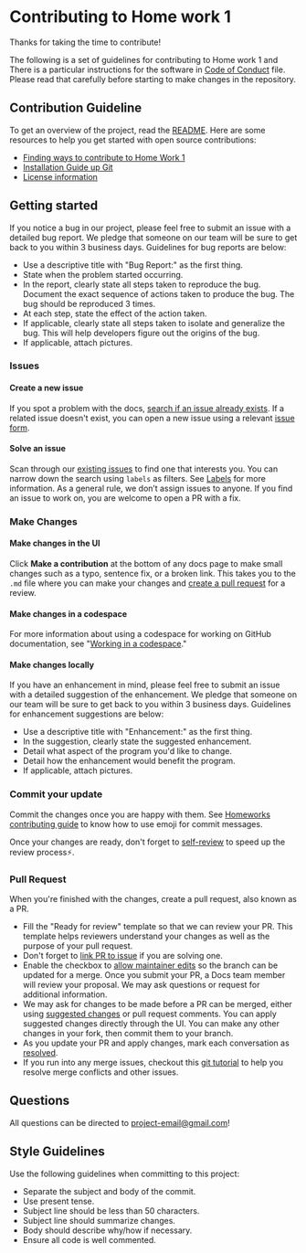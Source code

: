 # Contributing to Home work 1

Thanks for taking the time to contribute!

The following is a set of guidelines for contributing to Home work 1 and There is a particular instructions for the software in [Code of Conduct](/CODE_OF_CONDUCT.md) file. Please read that carefully before starting to make changes in the repository.

## Contribution Guideline

To get an overview of the project, read the [README](/README.md). Here are some resources to help you get started with open source contributions:

- [Finding ways to contribute to Home Work 1](/README.md)
- [Installation Guide up Git](/INSTALL.md)
- [License information](/LICENSE.md)


## Getting started

If you notice a bug in our project, please feel free to submit an issue with a detailed bug report. We pledge that someone on our team will be sure to get back to you within 3 business days. Guidelines for bug reports are below: 
  * Use a descriptive title with "Bug Report:" as the first thing. 
  * State when the problem started occurring. 
  * In the report, clearly state all steps taken to reproduce the bug. Document the exact sequence of actions taken to produce the bug. The bug should be reproduced 3 times. 
  * At each step, state the effect of the action taken.  
  * If applicable, clearly state all steps taken to isolate and generalize the bug. This will help developers figure out the origins of the bug. 
  * If applicable, attach pictures. 


### Issues

#### Create a new issue

If you spot a problem with the docs, [search if an issue already exists](https://kissflow.com/project/project-management-challenges/). If a related issue doesn't exist, you can open a new issue using a relevant [issue form](https://kissflow.com/project/project-management-challenges/). 

#### Solve an issue

Scan through our [existing issues](https://kissflow.com/project/project-management-challenges/) to find one that interests you. You can narrow down the search using `labels` as filters. See [Labels](/contributing/how-to-use-labels.md) for more information. As a general rule, we don’t assign issues to anyone. If you find an issue to work on, you are welcome to open a PR with a fix.

### Make Changes

#### Make changes in the UI

Click **Make a contribution** at the bottom of any docs page to make small changes such as a typo, sentence fix, or a broken link. This takes you to the `.md` file where you can make your changes and [create a pull request](#pull-request) for a review. 


#### Make changes in a codespace

For more information about using a codespace for working on GitHub documentation, see "[Working in a codespace](https://github.com/github/docs/blob/main/contributing/codespace.md)."

#### Make changes locally

If you have an enhancement in mind, please feel free to submit an issue with a detailed suggestion of the enhancement. We pledge that someone on our team will be sure to get back to you within 3 business days. Guidelines for enhancement suggestions are below:
  * Use a descriptive title with "Enhancement:" as the first thing.
  * In the suggestion, clearly state the suggested enhancement.
  * Detail what aspect of the program you'd like to change.
  * Detail how the enhancement would benefit the program.
  * If applicable, attach pictures.

### Commit your update

Commit the changes once you are happy with them. See [Homeworks contributing guide](https://github.com/saminur/CSC-510-Group21-HW-1-SAMINUR/CONTRIBUTING.md#git-commit-messages) to know how to use emoji for commit messages.

Once your changes are ready, don't forget to [self-review](/contributing/self-review.md) to speed up the review process:zap:.

### Pull Request

When you're finished with the changes, create a pull request, also known as a PR.
- Fill the "Ready for review" template so that we can review your PR. This template helps reviewers understand your changes as well as the purpose of your pull request. 
- Don't forget to [link PR to issue](https://docs.github.com/en/issues/tracking-your-work-with-issues/linking-a-pull-request-to-an-issue) if you are solving one.
- Enable the checkbox to [allow maintainer edits](https://docs.github.com/en/github/collaborating-with-issues-and-pull-requests/allowing-changes-to-a-pull-request-branch-created-from-a-fork) so the branch can be updated for a merge.
Once you submit your PR, a Docs team member will review your proposal. We may ask questions or request for additional information.
- We may ask for changes to be made before a PR can be merged, either using [suggested changes](https://docs.github.com/en/github/collaborating-with-issues-and-pull-requests/incorporating-feedback-in-your-pull-request) or pull request comments. You can apply suggested changes directly through the UI. You can make any other changes in your fork, then commit them to your branch.
- As you update your PR and apply changes, mark each conversation as [resolved](https://docs.github.com/en/github/collaborating-with-issues-and-pull-requests/commenting-on-a-pull-request#resolving-conversations).
- If you run into any merge issues, checkout this [git tutorial](https://github.com/skills/resolve-merge-conflicts) to help you resolve merge conflicts and other issues.

## Questions
All questions can be directed to project-email@gmail.com! 

## Style Guidelines
Use the following guidelines when committing to this project:
  * Separate the subject and body of the commit.
  * Use present tense.
  * Subject line should be less than 50 characters.
  * Subject line should summarize changes.
  * Body should describe why/how if necessary. 
  * Ensure all code is well commented. 
